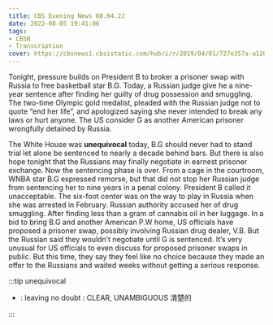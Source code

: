 ```yaml
---
title: CBS Evening News 08.04.22
date: 2022-08-05 19:41:06
tags:
- CBSN
- Transcription
cover: https://cbsnews1.cbsistatic.com/hub/i/r/2019/04/01/727e357a-a126-4138-a2c5-4d3222669d57/thumbnail/640x360/3ff2761028dc5c65cc4f07acd54bcd5c/cbsn2-logo-1920x1080.jpg
---
```

Tonight, pressure builds on President B to broker a prisoner swap with Russia to free basketball star B.G. Today, a Russian judge give he a nine-year sentence after finding her guilty of drug possession and smuggling. The two-time Olympic gold medalist, pleaded with the Russian judge not to quote “end her life”, and apologized saying she never intended to break any laws or hurt anyone. The US consider G as another American prisoner wrongfully detained by Russia. 

The White House was **unequivocal** today, B.G should never had to stand trial let alone be sentenced to nearly a decade behind bars. But there is also hope tonight that the Russians may finally negotiate in earnest prisoner exchange. Now the sentencing phase is over. From a cage in the courtroom, WNBA star B.G expressed remorse, but that did not stop her Russian judge from sentencing her to nine years in a penal colony. President B called it unacceptable. The six-foot center was on the way to play in Russia when she was arrested in February. Russian authority accused her of drug smuggling. After finding less than a gram of cannabis oil in her luggage. In a bid to bring B.G and another American P.W home, US officials have proposed a prisoner swap, possibly involving Russian drug dealer, V.B. But the Russian said they wouldn’t negotiate until G is sentenced. It’s very unusual for US officials to even discuss for proposed prisoner swaps in public. But this time, they say they feel like no choice because they made an offer to the Russians and waited weeks without getting a serious response.

:::tip unequivocal

- : leaving no doubt : CLEAR, UNAMBIGUOUS 清楚的
  
:::
